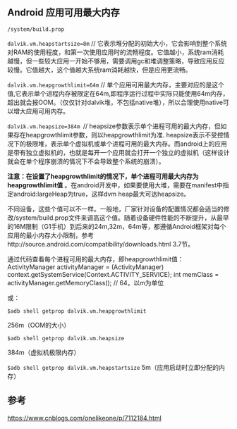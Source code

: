 ## Android 应用可用最大内存

`/system/build.prop`


`dalvik.vm.heapstartsize=8m` // 它表示堆分配的初始大小，它会影响到整个系统对RAM的使用程度，和第一次使用应用时的流畅程度。它值越小，系统ram消耗越慢，但一些较大应用一开始不够用，需要调用gc和堆调整策略，导致应用反应较慢。它值越大，这个值越大系统ram消耗越快，但是应用更流畅。

`dalvik.vm.heapgrowthlimit=64m` // 单个应用可用最大内存，主要对应的是这个值,它表示单个进程内存被限定在64m,即程序运行过程中实际只能使用64m内存，超出就会报OOM。（仅仅针对dalvik堆，不包括native堆），所以合理使用native可以增大应用可用内存。

`dalvik.vm.heapsize=384m `// heapsize参数表示单个进程可用的最大内存，但如果存在heapgrowthlimit参数，则以heapgrowthlimit为准.
heapsize表示不受控情况下的极限堆，表示单个虚拟机或单个进程可用的最大内存。而android上的应用是带有独立虚拟机的，也就是每开一个应用就会打开一个独立的虚拟机（这样设计就会在单个程序崩溃的情况下不会导致整个系统的崩溃）。

**注意：在设置了heapgrowthlimit的情况下，单个进程可用最大内存为heapgrowthlimit值** 。在android开发中，如果要使用大堆，需要在manifest中指定android:largeHeap为true，这样dvm heap最大可达heapsize。

不同设备，这些个值可以不一样。一般地，厂家针对设备的配置情况都会适当的修改/system/build.prop文件来调高这个值。随着设备硬件性能的不断提升，从最早的16M限制（G1手机）到后来的24m,32m，64m等，都遵循Android框架对每个应用的最小内存大小限制，参考http://source.android.com/compatibility/downloads.html 3.7节。


通过代码查看每个进程可用的最大内存，即heapgrowthlimit值：
ActivityManager activityManager = (ActivityManager) context.getSystemService(Context.ACTIVITY_SERVICE);
int memClass = activityManager.getMemoryClass(); // 64，以m为单位

或：

`$adb shell getprop dalvik.vm.heapgrowthlimit`

256m（OOM的大小）

`$adb shell getprop dalvik.vm.heapsize`

384m（虚拟机极限内存）

`$adb shell getprop dalvik.vm.heapstartsize`
5m（应用启动时立即分配的内存）

## 参考
<https://www.cnblogs.com/onelikeone/p/7112184.html>
